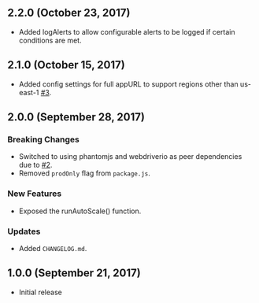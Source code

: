 ## 2.2.0 (October 23, 2017)
* Added logAlerts to allow configurable alerts to be logged if certain conditions are met.

## 2.1.0 (October 15, 2017)
* Added config settings for full appURL to support regions other than us-east-1 [#3](https://github.com/jehartzog/galaxy-autoscale/issues/3).

## 2.0.0 (September 28, 2017)

### Breaking Changes
* Switched to using phantomjs and webdriverio as peer dependencies due to [#2](https://github.com/jehartzog/galaxy-autoscale/issues/2).
* Removed `prodOnly` flag from `package.js`.

### New Features
* Exposed the runAutoScale() function.

### Updates
* Added `CHANGELOG.md`.

## 1.0.0 (September 21, 2017)

* Initial release

